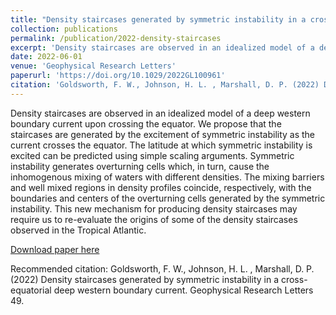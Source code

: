 ```yaml
---
title: "Density staircases generated by symmetric instability in a cross-equatorial deep western boundary current"
collection: publications
permalink: /publication/2022-density-staircases
excerpt: 'Density staircases are observed in an idealized model of a deep western boundary current upon crossing the equator. We propose that the staircases are generated by the excitement of symmetric instability as the current crosses the equator. The latitude at which symmetric instability is excited can be predicted using simple scaling arguments. Symmetric instability generates overturning cells which, in turn, cause the inhomogenous mixing of waters with different densities. The mixing barriers and well mixed regions in density profiles coincide, respectively, with the boundaries and centers of the overturning cells generated by the symmetric instability. This new mechanism for producing density staircases may require us to re-evaluate the origins of some of the density staircases observed in the Tropical Atlantic.'
date: 2022-06-01
venue: 'Geophysical Research Letters'
paperurl: 'https://doi.org/10.1029/2022GL100961'
citation: 'Goldsworth, F. W., Johnson, H. L. , Marshall, D. P. (2022) Density staircases generated by symmetric instability in a cross-equatorial deep western boundary current.'
---
```

Density staircases are observed in an idealized model of a deep western boundary current upon crossing the equator. We propose that the staircases are generated by the excitement of symmetric instability as the current crosses the equator. The latitude at which symmetric instability is excited can be predicted using simple scaling arguments. Symmetric instability generates overturning cells which, in turn, cause the inhomogenous mixing of waters with different densities. The mixing barriers and well mixed regions in density profiles coincide, respectively, with the boundaries and centers of the overturning cells generated by the symmetric instability. This new mechanism for producing density staircases may require us to re-evaluate the origins of some of the density staircases observed in the Tropical Atlantic.

[Download paper here](https://doi.org/10.1029/2022GL100961)

Recommended citation: Goldsworth, F. W., Johnson, H. L. , Marshall, D. P. (2022) Density staircases generated by symmetric instability in a cross-equatorial deep western boundary current. Geophysical Research Letters 49.
